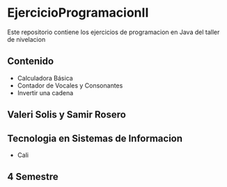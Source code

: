 # EjercicioProgramacionII

Este repositorio contiene los ejercicios de programacion en Java del taller de nivelacion

## Contenido

- Calculadora Básica
- Contador de Vocales y Consonantes
- Invertir una cadena

## Valeri Solis y Samir Rosero

## Tecnologia en Sistemas de Informacion

- Cali

## 4 Semestre
